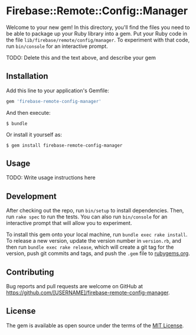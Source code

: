 # Firebase::Remote::Config::Manager

Welcome to your new gem! In this directory, you'll find the files you need to be able to package up your Ruby library into a gem. Put your Ruby code in the file `lib/firebase/remote/config/manager`. To experiment with that code, run `bin/console` for an interactive prompt.

TODO: Delete this and the text above, and describe your gem

## Installation

Add this line to your application's Gemfile:

```ruby
gem 'firebase-remote-config-manager'
```

And then execute:

    $ bundle

Or install it yourself as:

    $ gem install firebase-remote-config-manager

## Usage

TODO: Write usage instructions here

## Development

After checking out the repo, run `bin/setup` to install dependencies. Then, run `rake spec` to run the tests. You can also run `bin/console` for an interactive prompt that will allow you to experiment.

To install this gem onto your local machine, run `bundle exec rake install`. To release a new version, update the version number in `version.rb`, and then run `bundle exec rake release`, which will create a git tag for the version, push git commits and tags, and push the `.gem` file to [rubygems.org](https://rubygems.org).

## Contributing

Bug reports and pull requests are welcome on GitHub at https://github.com/[USERNAME]/firebase-remote-config-manager.

## License

The gem is available as open source under the terms of the [MIT License](https://opensource.org/licenses/MIT).
